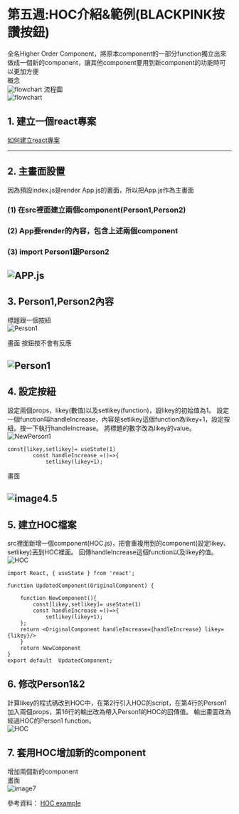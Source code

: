 # 第五週:HOC介紹&範例(BLACKPINK按讚按鈕)
全名Higher Order Component，將原本component的一部分function獨立出來做成一個新的component，讓其他component要用到新component的功能時可以更加方便  
概念  
![flowchart](images/picturecp.png)
流程圖  
![flowchart](images/flowchart.png)
## 1. 建立一個react專案  
[如何建立react專案](https://github.com/Bighsueh/NFUReact2023/blob/main/%E7%AC%AC%E4%B8%89%E5%91%A8/%E7%AC%AC%E4%B8%89%E5%91%A8%EF%BC%9A%E9%96%8B%E5%A7%8B%E5%BB%BA%E7%AB%8BReact%E5%B0%88%E6%A1%88%20.md)  

---  
## 2. 主畫面設置  
 因為預設index.js是render App.js的畫面，所以把App.js作為主畫面
### (1) 在src裡面建立兩個component(Person1,Person2)
### (2)  App要render的內容，包含上述兩個component
### (3) import Person1跟Person2  
 ![APP.js](images/likey2.png)
---  
## 3. Person1,Person2內容 
  標題跟一個按紐  
  ![Person1](images/likey3.png)  
  
  畫面 按鈕按不會有反應  
  
  ![Person1](images/likey3.5.png) 
---  
## 4. 設定按紐
設定兩個props，likey(數值)以及setlikey(function)，設likey的初始值為1。
設定一個function叫handleIncrease，內容是setlikey這個function為likey+1，設定按紐。按一下執行handleIncrease。
將標題的數字改為likey的value。  
![NewPerson1](images/likey4.png)   
```
const[likey,setlikey]= useState(1)
        const handleIncrease =()=>{
            setlikey(likey+1);
```
畫面  

![image4.5](images/likey4.5.png)
---  
## 5. 建立HOC檔案 
src裡面新增一個component(HOC.js)，把會重複用到的component(設定likey、setlikey)丟到HOC裡面。
回傳handleIncrease這個function以及likey的值。  
![HOC](images/likey5.png)  
```
import React, { useState } from 'react';

function UpdatedComponent(OriginalComponent) {
    
    function NewComponent(){
        const[likey,setlikey]= useState(1)
        const handleIncrease =()=>{
            setlikey(likey+1);
    };
    return <OriginalComponent handleIncrease={handleIncrease} likey={likey}/>
    }
    return NewComponent
}
export default  UpdatedComponent;
```
## 6. 修改Person1&2  
計算likey的程式碼改到HOC中，在第2行引入HOC的script，在第4行的Person1加入兩個props，第16行的輸出改為帶入Person1的HOC的回傳值。 
輸出畫面改為經過HOC的Person1 function。  
![HOC](images/likey6.png)
## 7. 套用HOC增加新的component
增加兩個新的component  
畫面  
![image7](images/likey7.png)

參考資料： [HOC example](https://www.youtube.com/watch?v=J5P0q7EROfw)
